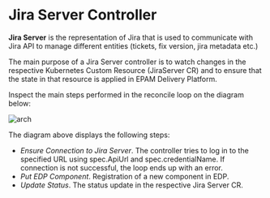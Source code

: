 # Jira Server Controller

**Jira Server** is the representation of Jira that is used to communicate with Jira API to manage different entities 
(tickets, fix version, jira metadata etc.)

The main purpose of a Jira Server controller is to watch changes in the respective Kubernetes Custom Resource (JiraServer CR)
 and to ensure that the state in that resource is applied in EPAM Delivery Platform.
 
Inspect the main steps performed in the reconcile loop on the diagram below:

![arch](http://www.plantuml.com/plantuml/proxy?src=https://raw.githubusercontent.com/epmd-edp/codebase-operator/master/docs/puml/jira_server_chain.puml&raw=true)

The diagram above displays the following steps:

- *Ensure Connection to Jira Server*. The controller tries to log in to the specified URL using spec.ApiUrl and spec.credentialName. 
If connection is not successful, the loop ends up with an error. 
- *Put EDP Component*. Registration of a new component in EDP.
- *Update Status*. The status update in the respective Jira Server CR.